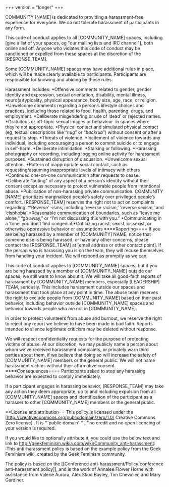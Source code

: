 +++
version = "longer"
+++

COMMUNITY [NAME] is dedicated to providing a harassment-free experience for everyone. We do not tolerate harassment of participants in any form.

This code of conduct applies to all [COMMUNITY_NAME] spaces, including [give a list of your spaces, eg "our mailing lists and IRC channel"], both online and off. Anyone who violates this code of conduct may be sanctioned or expelled from these spaces at the discretion of the [RESPONSE_TEAM].

Some [COMMUNITY_NAME] spaces may have additional rules in place, which will be made clearly available to participants. Participants are responsible for knowing and abiding by these rules.

Harassment includes:
*Offensive comments related to gender, gender identity and expression, sexual orientation, disability, mental illness, neuro(a)typicality, physical appearance, body size, age, race, or religion.
*Unwelcome comments regarding a person’s lifestyle choices and practices, including those related to food, health, parenting, drugs, and employment.
*Deliberate misgendering or use of ‘dead’ or rejected names.
*Gratuitous or off-topic sexual images or behaviour  in spaces where they’re not appropriate.
*Physical contact and simulated physical contact (eg, textual descriptions like “*hug*” or “*backrub*”) without consent or after a request to stop.
*Threats of violence.
*Incitement of violence towards any individual, including encouraging a person to commit suicide or to engage in self-harm.
*Deliberate intimidation.
*Stalking or following.
*Harassing photography or recording, including logging online activity for harassment purposes.
*Sustained disruption of discussion.
*Unwelcome sexual attention.
*Pattern of inappropriate social contact, such as requesting/assuming inappropriate levels of intimacy with others
*Continued one-on-one communication after requests to cease.
*Deliberate “outing” of any aspect of a person’s identity without their consent except as necessary to protect vulnerable people from intentional abuse.
*Publication of non-harassing private communication.
COMMUNITY [NAME] prioritizes marginalized people’s safety over privileged people’s comfort. [RESPONSE_TEAM] reserves the right not to act on complaints regarding:
*‘Reverse’ -isms, including ‘reverse racism,’ ‘reverse sexism,’ and ‘cisphobia’
*Reasonable communication of boundaries, such as “leave me alone,” “go away,” or “I’m not discussing this with you.”
*Communicating in a ‘tone’ you don’t find congenial
*Criticizing racist, sexist, cissexist, or otherwise oppressive behavior or assumptions
====Reporting====
If you are being harassed by a member of [COMMUNITY] NAME, notice that someone else is being harassed, or have any other concerns, please contact the [RESPONSE_TEAM] at [email address or other contact point]. If the person who is harassing you is on the team, they will recuse themselves from handling your incident. We will respond as promptly as we can.

This code of conduct applies to [COMMUNITY_NAME] spaces, but if you are being harassed by a member of [COMMUNITY_NAME] outside our spaces, we still want to know about it. We will take all good-faith reports of harassment by [COMMUNITY_NAME] members, especially [LEADERSHIP] TEAM, seriously. This includes harassment outside our spaces and harassment that took place at any point in time. The abuse team reserves the right to exclude people from [COMMUNITY_NAME] based on their past behavior, including behavior outside [COMMUNITY_NAME] spaces and behavior towards people who are not in [COMMUNITY_NAME].

In order to protect volunteers from abuse and burnout, we reserve the right to reject any report we believe to have been made in bad faith. Reports intended to silence legitimate criticism may be deleted without response.

We will respect confidentiality requests for the purpose of protecting victims of abuse. At our discretion, we may publicly name a person about whom we’ve received harassment complaints, or privately warn third parties about them, if we believe that doing so will increase the safety of [COMMUNITY_NAME] members or the general public. We will not name harassment victims without their affirmative consent.
====Consequences====
Participants asked to stop any harassing behavior are expected to comply immediately.

If a participant engages in harassing behavior, [RESPONSE_TEAM] may take any action they deem appropriate, up to and including expulsion from all [COMMUNITY_NAME] spaces and identification of the participant as a harasser to other [COMMUNITY_NAME] members or the general public.

==License and attribution==
This policy is licensed under the [http://creativecommons.org/publicdomain/zero/1.0/ Creative Commons Zero license] . It is '''public domain''''', ''no credit and no open licencing of your version is required.

If you would like to optionally attribute it, you could use the below text and link to http://geekfeminism.wikia.com/wiki/Community_anti-harassment:
:This anti-harassment policy is based on the example policy from the Geek Feminism wiki, created by the Geek Feminism community.

The policy is based on the [[Conference anti-harassment/Policy|conference anti-harassment policy]], and is the work of Annalee Flower Horne with assistance from Valerie Aurora, Alex Skud Bayley, Tim Chevalier, and Mary Gardiner.